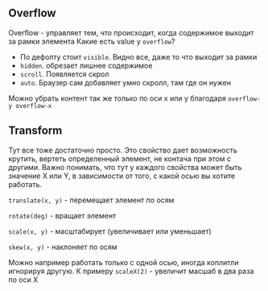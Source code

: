 ## Overflow 

Overflow - управляет тем, что происходит, когда содержимое выходит за рамки элемента
Какие есть value у `overflow`? 
- По дефолту стоит `visible`. Видно все, даже то что выходит за рамки
- `hidden`. обрезает лишнее содержимое
- `scroll`. Появляется скрол
- `auto`. Браузер сам добавляет умно скролл, там где он нужен

Можно убрать контент так же только по оси x или y благодаря `overflow-y overflow-x`

## Transform 
Тут все тоже достаточно просто. Это свойство дает возможность крутить, вертеть определенный элемент, не контача при этом с другими. Важно понимать, что тут у каждого свойства может быть значение X или Y, в зависимости от того, с какой осью вы хотите работать. 

`translate(x, y)` - перемещает элемент по осям

`rotate(deg)` - вращает элемент

`scale(x, y)` - масштабирует (увеличивает или уменьшает) 

`skew(x, y)` - наклоняет по осям

Можно например работать только с одной осью, иногда коплитли игнорируя другую. К примеру `scaleX(2)` - увеличит масшаб в два раза по оси X
